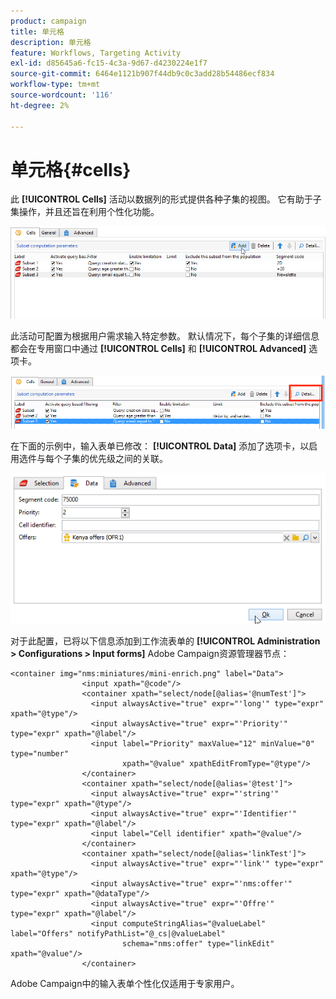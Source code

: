 ```yaml
---
product: campaign
title: 单元格
description: 单元格
feature: Workflows, Targeting Activity
exl-id: d85645a6-fc15-4c3a-9d67-d4230224e1f7
source-git-commit: 6464e1121b907f44db9c0c3add28b54486ecf834
workflow-type: tm+mt
source-wordcount: '116'
ht-degree: 2%

---
```


# 单元格{#cells}

此 **[!UICONTROL Cells]** 活动以数据列的形式提供各种子集的视图。 它有助于子集操作，并且还旨在利用个性化功能。

![](assets/wf_split_cells.png)

此活动可配置为根据用户需求输入特定参数。 默认情况下，每个子集的详细信息都会在专用窗口中通过 **[!UICONTROL Cells]** 和 **[!UICONTROL Advanced]** 选项卡。

![](assets/wf_split_cells_with_customization.png)

在下面的示例中，输入表单已修改： **[!UICONTROL Data]** 添加了选项卡，以启用选件与每个子集的优先级之间的关联。

![](assets/cells-activity-sample.png)

对于此配置，已将以下信息添加到工作流表单的 **[!UICONTROL Administration > Configurations > Input forms]** Adobe Campaign资源管理器节点：

```
<container img="nms:miniatures/mini-enrich.png" label="Data">
                <input xpath="@code"/>
                <container xpath="select/node[@alias='@numTest']">
                  <input alwaysActive="true" expr="'long'" type="expr" xpath="@type"/>
                  <input alwaysActive="true" expr="'Priority'" type="expr" xpath="@label"/>
                  <input label="Priority" maxValue="12" minValue="0" type="number"
                         xpath="@value" xpathEditFromType="@type"/>
                </container>
                <container xpath="select/node[@alias='@test']">
                  <input alwaysActive="true" expr="'string'" type="expr" xpath="@type"/>
                  <input alwaysActive="true" expr="'Identifier'" type="expr" xpath="@label"/>
                  <input label="Cell identifier" xpath="@value"/>
                </container>
                <container xpath="select/node[@alias='linkTest']">
                  <input alwaysActive="true" expr="'link'" type="expr" xpath="@type"/>
                  <input alwaysActive="true" expr="'nms:offer'" type="expr" xpath="@dataType"/>
                  <input alwaysActive="true" expr="'Offre'" type="expr" xpath="@label"/>
                  <input computeStringAlias="@valueLabel" label="Offers" notifyPathList="@_cs|@valueLabel"
                         schema="nms:offer" type="linkEdit" xpath="@value"/>
                </container>
```

Adobe Campaign中的输入表单个性化仅适用于专家用户。